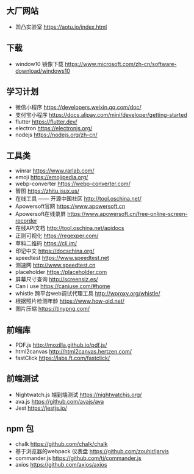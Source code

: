 ## 大厂网站
* 凹凸实验室 <https://aotu.io/index.html>

## 下载
* window10 镜像下载 <https://www.microsoft.com/zh-cn/software-download/windows10>

## 学习计划 
* 微信小程序 <https://developers.weixin.qq.com/doc/>
* 支付宝小程序 <https://docs.alipay.com/mini/developer/getting-started>
* flutter <https://flutter.dev/>
* electron <https://electronjs.org/>
* nodejs <https://nodejs.org/zh-cn/>
## 工具类
* winrar <https://www.rarlab.com/>
* emoji <https://emojipedia.org/>
* webp-converter <https://webp-converter.com/>
* 智图 <https://zhitu.isux.us/>
* 在线工具 —— 开源中国社区 <http://tool.oschina.net/>
* Apowersoft官网 <https://www.apowersoft.cn>
* Apowersoft在线录屏 <https://www.apowersoft.cn/free-online-screen-recorder>
* 在线API文档 <http://tool.oschina.net/apidocs>
* 正则可视化 <https://regexper.com/>
* 草料二维码 <https://cli.im/>
* 印记中文 <https://docschina.org/>
* speedtest <https://www.speedtest.net>
* 测速网 <http://www.speedtest.cn>
* placeholder <https://placeholder.com>
* 屏幕尺寸查询 <http://screensiz.es/>
* Can i use <https://caniuse.com/#home>
* whistle 跨平台web调试代理工具 <http://wproxy.org/whistle/>
* 根据照片检测年龄 <https://www.how-old.net/>
* 图片压缩 <https://tinypng.com/>

## 前端库
* PDF.js <http://mozilla.github.io/pdf.js/>
* html2canvas <http://html2canvas.hertzen.com/>
* fastClick <https://labs.ft.com/fastclick/>

## 前端测试
* Nightwatch.js 端到端测试 <https://nightwatchjs.org/>
* ava.js <https://github.com/avajs/ava>
* Jest <https://jestjs.io/>

## npm 包
* chalk <https://github.com/chalk/chalk>
* 基于浏览器的webpack 仪表盘 <https://github.com/zouhir/jarvis>
* commander.js <https://github.com/tj/commander.js>
* axios <https://github.com/axios/axios>
